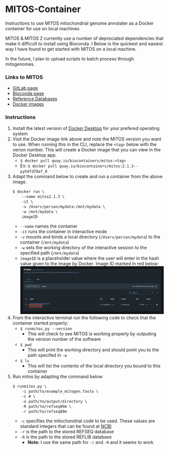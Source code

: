 # MITOS-Container
Instructions to use MITOS mitochondrial genome annotater as a Docker container for use on local machines

MITOS & MITOS 2 currently use a number of depreciated dependencies that make it difficult to install using Bioconda. I Below is the quickest and easiest way I have found to get started with MITOS on a local machine. 

In the future, I plan to upload scripts to batch process through mitogenomes. 

### Links to MITOS
- [GitLab page](https://gitlab.com/Bernt/MITOS/-/tree/master/)
- [Bioconda page](https://bioconda.github.io/recipes/mitos/README.html?highlight=mitos#package-package%20&#x27;mitos&#x27;)
- [Reference Databases](https://zenodo.org/record/4284483#.ZBIvsUfMKX0)
- [Docker images](https://quay.io/repository/biocontainers/mitos?tab=tags) 

### Instructions

1. Install the latest version of [Docker Desktop](https://www.docker.com/products/docker-desktop/) for your prefered operating system
2. Visit the Docker image link above and note the MITOS version you want to use. When running this in the CLI, replace the `<tag>` below with the verion number. This will create a Docker image that you can view in the Docker Desktop app.
    - `$ docker pull quay.io/biocontainers/mitos:<tag>`
    - Ex: `$ docker pull quay.io/biocontainers/mitos:2.1.3--pyhdfd78af_0`
3. Adapt the command below to create and run a container from the above image.
    ```
    $ docker run \
        --name mitos2.1.3 \
        -it \
        -v /Users/person/mydata:/mnt/mydata \
        -w /mnt/mydata \
        imageID
    ```
    - `--name` names the container
    - `-it` runs the container in interactive mode
    - `-v` mounts and binds a local directory (`/Users/person/mydata`) to the container (`/mnt/mydata`)
    - `-w` sets the working directory of the interactive session to the specified path (`/mnt/mydata`)
    - `imageID` is a placeholder value where the user will enter in the hash value given to the image by Docker. Image ID marked in red below:
        <img src="img/imgID.png" alt="screenshot of Images tab in Docker Desktop"/>
4. From the interactive terminal run the following code to check that the container started properly:
    - `$ runmitos.py --version`
        - This will check to see MITOS is working properly by outputing the version number of the software  
    - `$ pwd`
        - This will print the working directory and should point you to the path specifed in `-w`
    - `$ ls`
        - This will list the contents of the local directory you bound to this container
5. Run mitos by adapting the command below
    ```
    $ runmitos.py \
        -i path/to/example_mitogen.fasta \
        -c # \
        -o path/to/output/directory \
        -R path/to/refseq89m \
        -r path/to/refseq89m
    ```
    - `-c` specifies the mitochondrial code to be used. These values are standard integers that can be found at [NCBI](https://www.ncbi.nlm.nih.gov/Taxonomy/Utils/wprintgc.cgi) 
    - `-r` is the path to the stored REFSEQ database
    - `-R` is the path to the stored REFLIB database
        - **Note:** I use the same path for `-r` and `-R` and it seems to work
    
